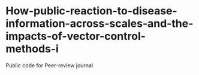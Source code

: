 # How-public-reaction-to-disease-information-across-scales-and-the-impacts-of-vector-control-methods-i
Public code for Peer-review journal

